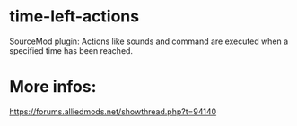 # time-left-actions
SourceMod plugin: Actions like sounds and command are executed when a specified time has been reached.

# More infos:
https://forums.alliedmods.net/showthread.php?t=94140
